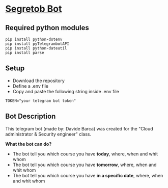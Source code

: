 # [Segretob Bot](https://t.me/segretob_bot)
## Required python modules
```
pip install python-dotenv
pip install pyTelegrambotAPI
pip install python-dateutil
pip install parse
```

## Setup
- Download the repository
- Define a .env file
- Copy and paste the following string inside .env file
```
TOKEN="your telegram bot token"
```

## Bot Description
This telegram bot (made by: Davide Barca) was created for the "Cloud administrator & Security engineer" class.

**What the bot can do?**
- The bot tell you which course you have **today**, where, when and whit whom
- The bot tell you which course you have **tomorrow**, where, when and whit whom
- The bot tell you which course you have **in a specific date**, where, when and whit whom
